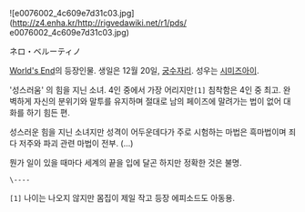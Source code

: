 ![e0076002_4c609e7d31c03.jpg](http://z4.enha.kr/http://rigvedawiki.net/r1/pds/
e0076002_4c609e7d31c03.jpg)

  
ネロ・ベルーティノ

[World's End](World%27s%20End.md)의 등장인물. 생일은 12월 20일,
[궁수자리](%EA%B6%81%EC%88%98%EC%9E%90%EB%A6%AC.md). 성우는 [시미즈아이](%EC%8B%9C%EB%AF%B8%EC%A6%88%20%EC%95%84%EC%9D%B4.md).

'성스러움' 의 힘을 지닌 소녀. 4인 중에서 가장 어리지만`[1]` 침착함은 4인 중 최고. 완벽하게 자신의 분위기와 말투를 유지하며
절대로 남의 페이즈에 말려가는 법이 없어 대화를 하기 힘든 편.

성스러운 힘을 지닌 소녀지만 성격이 어두운데다가 주로 시험하는 마법은 흑마법이며 죄다 저주와 파괴 관련 마법이 전부. (...)  

뭔가 일이 있을 때마다 세계의 끝을 입에 달곤 하지만 정확한 것은 불명.  

`\----`

`[1]` 나이는 나오지 않지만 몸집이 제일 작고 등장 에피소드도 아동용.

